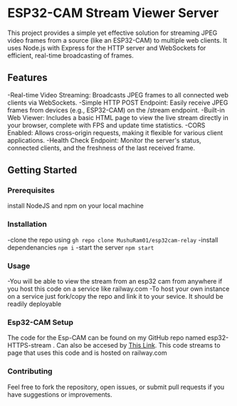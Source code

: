 # ESP32-CAM Stream Viewer Server
This project provides a simple yet effective solution for streaming JPEG video frames from a source (like an ESP32-CAM) to multiple web clients. It uses Node.js with Express for the HTTP server and WebSockets for efficient, real-time broadcasting of frames.
## Features
  -Real-time Video Streaming: Broadcasts JPEG frames to all connected web clients via WebSockets.
  -Simple HTTP POST Endpoint: Easily receive JPEG frames from devices (e.g., ESP32-CAM) on the /stream endpoint.
  -Built-in Web Viewer: Includes a basic HTML page to view the live stream directly in your browser, complete with FPS and update time statistics.
  -CORS Enabled: Allows cross-origin requests, making it flexible for various client applications.
  -Health Check Endpoint: Monitor the server's status, connected clients, and the freshness of the last received frame.

## Getting Started
### Prerequisites
install NodeJS and npm on your local machine 
### Installation 
  -clone the repo using ``` gh repo clone MushuRam01/esp32cam-relay ``` 
  -install dependenancies ``` npm i ```
  -start the server ``` npm start ```
### Usage
  -You will be able to view the stream from an esp32 cam from anywhere if you host this code on a service like railway.com 
  -To host your own instance on a service just fork/copy the repo and link it to your sevice. It should be readily deployable 
### Esp32-CAM Setup
The code for the Esp-CAM can be found on my GitHub repo named esp32-HTTPS-stream . Can also be accesed by [This Link](https://github.com/MushuRam01/esp32-HTTPS-stream). This code streams to page that uses this code and is hosted on railway.com

### Contributing
Feel free to fork the repository, open issues, or submit pull requests if you have suggestions or improvements.

